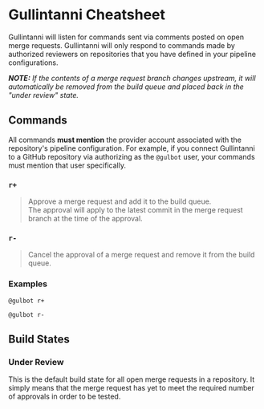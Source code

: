 Gullintanni Cheatsheet
======================

Gullintanni will listen for commands sent via comments posted on open merge
requests. Gullintanni will only respond to commands made by authorized
reviewers on repositories that you have defined in your pipeline
configurations.

_**NOTE:** If the contents of a merge request branch changes upstream, it will
automatically be removed from the build queue and placed back in the "under
review" state._

Commands
--------

All commands **must mention** the provider account associated with the
repository's pipeline configuration. For example, if you connect Gullintanni to
a GitHub repository via authorizing as the `@gulbot` user, your commands must
mention that user specifically.

### `r+`

> Approve a merge request and add it to the build queue.  
> The approval will apply to the latest commit in the merge request branch at
> the time of the approval.

### `r-`

> Cancel the approval of a merge request and remove it from the build queue.

### Examples

```
@gulbot r+
```

```
@gulbot r-
```

Build States
------------

### Under Review

This is the default build state for all open merge requests in a repository. It
simply means that the merge request has yet to meet the required number of
approvals in order to be tested.
